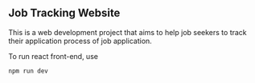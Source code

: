 ## Job Tracking Website

This is a web development project that aims to help job seekers to track their application process of job application. 

To run react front-end, use 

```
npm run dev
```
